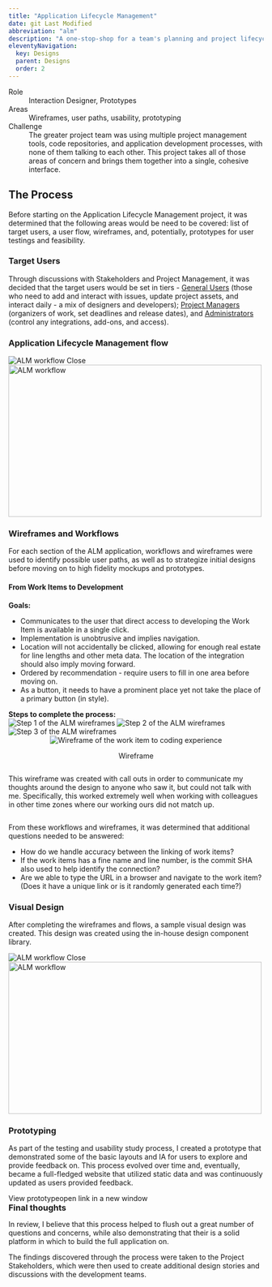 ```yaml
---
title: "Application Lifecycle Management"
date: git Last Modified
abbreviation: "alm"
description: "A one-stop-shop for a team's planning and project lifecycle management."
eleventyNavigation:
  key: Designs
  parent: Designs
  order: 2
---
```

<div class="container px-0 mb-5">
  <div class="row mx-0">
    <div class="col">
      <sl-card class="card-basic" style="--border-color: var(--sl-color-primary-400); --border-width: 2px;">
        <dt class="col-sm-2">Role</dt>
          <dd class="col-sm-10">Interaction Designer, Prototypes</dd>
          <dt class="col-sm-2">Areas</dt>
          <dd class="col-sm-10">Wireframes, user paths, usability, prototyping</dd>
          <dt class="col-sm-2">Challenge</dt>
          <dd class="col-sm-10">The greater project team was using multiple project management tools, code repositories, and application development processes, with none of them talking to each other. This project takes all of those areas of concern and brings them together into a single, cohesive interface.</dd>
      </sl-card>
    </div>
  </div>
  <div class="row mx-0">
    <div class="col">
      <h2>The Process</h2>
      <p>Before starting on the Application Lifecycle Management project, it was determined that the following areas would be need to be covered: list of target users, a user flow, wireframes, and, potentially, prototypes for user testings and feasibility.</p>
      <h3>Target Users</h3>
      <p>Through discussions with Stakeholders and Project Management, it was decided that the target users would be set in tiers - <u>General Users</u> (those who need to add and interact with issues, update project assets, and interact daily - a mix of designers and developers); <u>Project Managers</u> (organizers of work, set deadlines and release dates), and <u>Administrators</u> (control any integrations, add-ons, and access).</p>
      <h3>Application Lifecycle Management flow</h3>
      <div class="text-align-center">
        <sl-dialog label="Dialog" class="alm-workflow" style="--width: 80vw;">
          <img src="../../img/ALM_workflow.png" class="d-block mx-lg-auto img-fluid" alt="ALM workflow">
          <sl-button slot="footer" variant="neutral">
            Close
          </sl-button>
        </sl-dialog>
        <sl-button><img src="../../img/ALM_workflow.png" class="d-block mx-lg-auto img-fluid" alt="ALM workflow" width="500" height="300" loading="lazy"></sl-button>
        <script>
          const dialog = document.querySelector('.alm-workflow');
          const openButton = dialog.nextElementSibling;
          const closeButton = dialog.querySelector('sl-button[slot="footer"]');
          openButton.addEventListener('click', () => dialog.show());
          closeButton.addEventListener('click', () => dialog.hide());
        </script>
      </div>
      <h3>Wireframes and Workflows</h3>
      <p>For each section of the ALM application, workflows and wireframes were used to identify possible user paths, as well as to strategize initial designs before moving on to high fidelity mockups and prototypes.</p>
      <h4>From Work Items to Development</h4>
      <p><b>Goals:</b></p>
      <ul>
        <li>Communicates to the user that direct access to developing the Work Item is available in a single click.</li>
        <li>Implementation is unobtrusive and implies navigation.</li>
        <li>Location will not accidentally be clicked, allowing for enough real estate for line lengths and other meta data. The location of the integration should also imply moving forward.</li>
        <li>Ordered by recommendation - require users to fill in one area before moving on.</li>
        <li>As a button, it needs to have a prominent place yet not take the place of a primary button (in style).</li>
      </ul>
      <b>Steps to complete the process:</b>
      <div class="row px-0">
        <div class="col-12 col-md-6 offset-md-3">
        <style>
          .vertical {
            max-height: 400px;
          }
          .vertical img {
            object-fit: contain !important;
          }
          .vertical::part(base) {
            grid-template-areas: 'slides slides pagination';
          }
          .vertical::part(pagination) {
            flex-direction: column;
          }
          .vertical::part(navigation) {
            transform: rotate(90deg);
            display: flex;
          }
          .vertical::slotted(img) {
            object-fit: contain !important;
          }
        </style>
        <sl-carousel class="vertical" pagination orientation="vertical">
          <sl-carousel-item>
            <img
              alt="Step 1 of the ALM wireframes"
              src="{{ '/img/ALM_step1.png' | url }}"
            />
          </sl-carousel-item>
          <sl-carousel-item>
            <img
              alt="Step 2 of the ALM wireframes"
              src="{{ '/img/ALM_step2.png' | url }}"
            />
          </sl-carousel-item>
          <sl-carousel-item>
            <img
              alt="Step 3 of the ALM wireframes"
              src="{{ '/img/ALM_step3.png' | url }}"
            />
          </sl-carousel-item>
        </sl-carousel>
      </div>
      <div class="row px-0">
        <sl-card>
          <sl-split-panel>
            <div
              slot="start"
              style="background: var(--sl-color-neutral-50); display: flex; align-items: center; justify-content: center; overflow: hidden;"
            >
              <img src="../../img/ALM_wireframe.png" class="img-fluid" alt="Wireframe of the work item to coding experience">
            </div>
            <div
              slot="end"
              style="background: var(--sl-color-neutral-50); display: flex; align-items: center; justify-content: center; overflow: hidden; flex-direction: column; gap: var(--sl-spacing-medium); padding: var(--sl-spacing-medium);"
            >
              <p class="h5">Wireframe</p>
              <p>This wireframe was created with call outs in order to communicate my thoughts around the design to anyone who saw it, but could not talk with me. Specifically, this worked extremely well when working with colleagues in other time zones where our working ours did not match up.</p>
            </div>
          </sl-split-panel>
        </sl-card>
      </div>
      <p class="lead mt-3">From these workflows and wireframes, it was determined that additional questions needed to be answered:</p>
      <ul class="px-4 mx-md-4">
        <li>How do we handle accuracy between the linking of work items?</li>
        <li>If the work items has a fine name and line number, is the commit SHA also used to help identify the connection?</li>
        <li>Are we able to type the URL in a browser and navigate to the work item? (Does it have a unique link or is it randomly generated each time?)</li>
      </ul>
      <h3>Visual Design</h3>
      <p>After completing the wireframes and flows, a sample visual design was created. This design was created using the in-house design component library.</p>
      <sl-dialog label="Visual Design" class="alm-planner" style="--width: 80vw;">
        <img src="../../img/ALM_planner.png" class="d-block mx-lg-auto img-fluid" alt="ALM workflow">
        <sl-button slot="footer" variant="neutral">
          Close
        </sl-button>
      </sl-dialog>
      <sl-button><img src="../../img/ALM_planner.png" class="d-block mx-lg-auto img-fluid" alt="ALM workflow" width="500" height="300" loading="lazy"></sl-button>
      <script>
        const visualDesign = document.querySelector('.alm-planner');
        const openDesign = visualDesign.nextElementSibling;
        const closeDesign = visualDesign.querySelector('sl-button[slot="footer"]');
        openDesign.addEventListener('click', () => visualDesign.show());
        closeDesign.addEventListener('click', () => visualDesign.hide());
      </script>
      <h3 class="mt-3">Prototyping</h3>
      <p>As part of the testing and usability study process, I created a prototype that demonstrated some of the basic layouts and IA for users to explore and provide feedback on. This process evolved over time and, eventually, became a full-fledged website that utilized static data and was continuously updated as users provided feedback.</p>
      <div class="col-md-4 offset-md-4">
        <sl-button href="https://www.adamjolicoeur.com/testing_environment/index.html" size="large" variant="neutral"  target="_blank" style="width: 80%;" outline pill>View prototype<sl-visually-hidden>open link in a new window</sl-visually-hidden>
         <fa-icon type="duotone" weight="solid" name="arrow-up-right-from-square" size="md"></fa-icon></sl-button>
      </div>
      <div class="mt-5 mb-3">
        <sl-card class="card-header">
          <div slot="header">
            <h3 class="p-0">Final thoughts</h3>
          </div>
          <p>
            In review, I believe that this process helped to flush out a great number of questions and concerns, while also demonstrating that their is a solid platform in which to build the full application on.
          </p>
          <p>
            The findings discovered through the process were taken to the Project Stakeholders, which were then used to create additional design stories and discussions with the development teams.</p>
        </sl-card>
        <style>
          .card-header::part(base) {
            background-color: var(--sl-color-neutral-50);
          }
          .card-header [slot='header'] {
            display: flex;
            align-items: center;
            justify-content: space-between;
          }
          .card-header h3 {
            margin: 0;
          }
          .card-header sl-icon-button {
            font-size: var(--sl-font-size-medium);
          }
        </style>
      </div>
    </div>
  </div>
</div>
